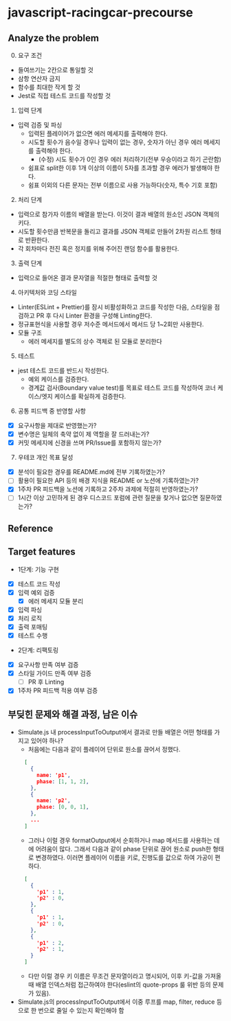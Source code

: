 # javascript-racingcar-precourse

## Analyze the problem
0. 요구 조건
* 들여쓰기는 2칸으로 통일할 것
* 삼항 연산자 금지
* 함수를 최대한 작게 할 것
* Jest로 직접 테스트 코드를 작성할 것
1. 입력 단계
* 입력 검증 및 파싱
  * 입력된 플레이어가 없으면 에러 메세지를 출력해야 한다.
  * 시도할 횟수가 음수일 경우나 입력이 없는 경우, 숫자가 아닌 경우 에러 메세지를 출력해야 한다.
    * (수정) 시도 횟수가 0인 경우 에러 처리하기(전부 우승이라고 하기 곤란함)
  * 쉼표로 split한 이후 1개 이상의 이름이 5자를 초과할 경우 에러가 발생해야 한다.
  * 쉼표 이외의 다른 문자는 전부 이름으로 사용 가능하다(숫자, 특수 기호 포함)
2. 처리 단계
* 입력으로 참가자 이름의 배열을 받는다. 이것이 결과 배열의 원소인 JSON 객체의 키다.
* 시도할 횟수만큼 반복문을 돌리고 결과를 JSON 객체로 만들어 2차원 리스트 형태로 반환한다.
* 각 회차마다 전진 혹은 정지를 위해 주어진 랜덤 함수를 활용한다.
3. 출력 단계
* 입력으로 들어온 결과 문자열을 적절한 형태로 출력할 것
4. 아키텍처와 코딩 스타일
* Linter(ESLint + Prettier)를 잠시 비활성화하고 코드를 작성한 다음, 스타일을 점검하고 PR 후 다시 Linter 환경을 구성해 Linting한다.
* 정규표현식을 사용할 경우 저수준 메서드에서 메서드 당 1~2회만 사용한다.
* 모듈 구조
  * 에러 메세지를 별도의 상수 객체로 된 모듈로 분리한다

5. 테스트
* jest 테스트 코드를 반드시 작성한다.
  * 예외 케이스를 검증한다.
  * 경계값 검사(Boundary value test)를 목표로 테스트 코드를 작성하여 코너 케이스/엣지 케이스를 확실하게 검증한다.

6. 공통 피드백 중 반영할 사항
- [x] 요구사항을 제대로 반영했는가?
- [x] 변수명은 일체의 축약 없이 제 역할을 잘 드러내는가?
- [x] 커밋 메세지에 신경을 쓰며 PR/Issue를 포함하지 않는가?

7. 우테코 개인 목표 달성
- [x] 분석이 필요한 경우를 README.md에 전부 기록하였는가?
- [ ] 활용이 필요한 API 등의 배경 지식을 README or 노션에 기록하였는가?
- [x] 1주차 PR 피드백을 노션에 기록하고 2주차 과제에 적절히 반영하였는가?
- [ ] 1시간 이상 고민하게 된 경우 디스코드 포럼에 관련 질문을 찾거나 없으면 질문하였는가?

## Reference

## Target features
* 1단계: 기능 구현
- [x] 테스트 코드 작성
- [x] 입력 예외 검증
  - [x] 에러 메세지 모듈 분리
- [x] 입력 파싱
- [x] 처리 로직
- [x] 출력 포매팅
- [x] 테스트 수행
* 2단계: 리팩토링
- [x] 요구사항 만족 여부 검증
- [x] 스타일 가이드 만족 여부 검증
  - [ ] PR 후 Linting
- [x] 1주차 PR 피드백 적용 여부 검증

## 부딪힌 문제와 해결 과정, 남은 이슈
* Simulate.js 내 processInputToOutput에서 결과로 만들 배열은 어떤 형태를 가지고 있어야 하나?
  * 처음에는 다음과 같이 플레이어 단위로 원소를 끊어서 정했다.
  ```json
    [
      {
        name: 'p1',
        phase: [1, 1, 2],
      },
      {
        name: 'p2',
        phase: [0, 0, 1],
      },
      ...
    ]
  ```
  * 그러나 이럴 경우 formatOutput에서 순회하거나 map 메서드를 사용하는 데에 어려움이 많다. 그래서 다음과 같이 phase 단위로 끊어 원소로 push한 형태로 변경하였다. 이러면 플레이어 이름을 키로, 진행도를 값으로 하여 가공이 편하다.
  ```json
    [
      {
        'p1' : 1,
        'p2' : 0,
      },
      {
        'p1' : 1,
        'p2' : 0,
      },
      {
        'p1' : 2,
        'p2' : 1,
      }
    ]
  ```
    * 다만 이럴 경우 키 이름은 무조건 문자열이라고 명시되어, 이후 키-값을 가져올 때 배열 인덱스처럼 접근하여야 한다(eslint의 quote-props 룰 위반 등의 문제가 있음).
* Simulate.js의 processInputToOutput에서 이중 루프를 map, filter, reduce 등으로 한 번으로 줄일 수 있는지 확인해야 함